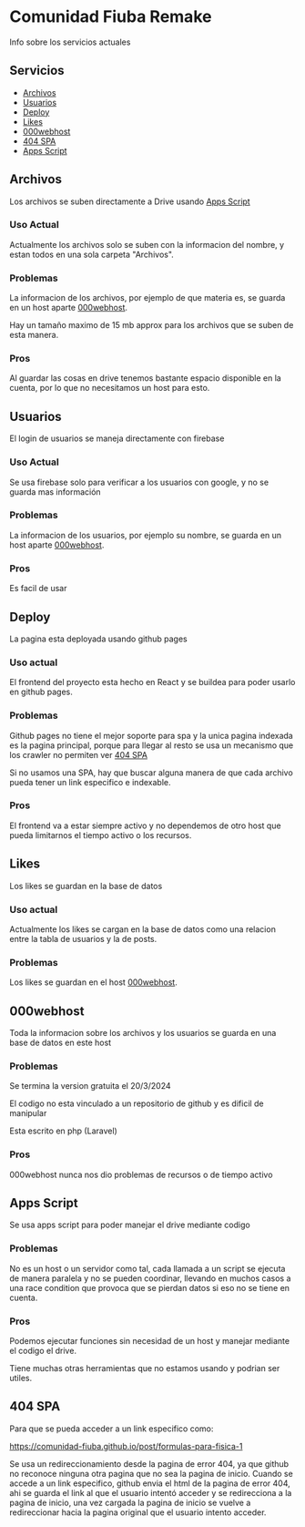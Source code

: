 
# Comunidad Fiuba Remake
Info sobre los servicios actuales

## Servicios

- [Archivos](#archivos)
- [Usuarios](#usuarios)
- [Deploy](#deploy)
- [Likes](#likes)
- [000webhost](#000webhost)
- [404 SPA](#404-spa)
- [Apps Script](#apps-script)

## Archivos
Los archivos se suben directamente a Drive usando [Apps Script](#apps-script)

### Uso Actual

Actualmente los archivos solo se suben con la informacion del nombre, y estan todos en una sola carpeta "Archivos".

### Problemas

La informacion de los archivos, por ejemplo de que materia es, se guarda en un host aparte [000webhost](#000webhost).

Hay un tamaño maximo de 15 mb approx para los archivos que se suben de esta manera.


### Pros

Al guardar las cosas en drive tenemos bastante espacio disponible en la cuenta, por lo que no necesitamos un host para esto. 


## Usuarios

El login de usuarios se maneja directamente con firebase

### Uso Actual

Se usa firebase solo para verificar a los usuarios con google, y no se guarda mas información

### Problemas

La informacion de los usuarios, por ejemplo su nombre, se guarda en un host aparte [000webhost](#000webhost).

### Pros

Es facil de usar
## Deploy
La pagina esta deployada usando github pages

### Uso actual

El frontend del proyecto esta hecho en React y se buildea para poder usarlo en github pages.


### Problemas

Github pages no tiene el mejor soporte para spa y la unica pagina indexada es la pagina principal, porque para llegar al resto se usa un mecanismo que los crawler no permiten ver [404 SPA](#404-spa)

Si no usamos una SPA, hay que buscar alguna manera de que cada archivo pueda tener un link especifico e indexable.


### Pros

El frontend va a estar siempre activo y no dependemos de otro host que pueda limitarnos el tiempo activo o los recursos.
## Likes

Los likes se guardan en la base de datos 


### Uso actual

Actualmente los likes se cargan en la base de datos como una relacion entre la tabla de usuarios y la de posts.


### Problemas

Los likes se guardan en el host [000webhost](#000webhost).

## 000webhost

Toda la informacion sobre los archivos y los usuarios se guarda en una base de datos en este host

### Problemas

Se termina la version gratuita el 20/3/2024

El codigo no esta vinculado a un repositorio de github y es dificil de manipular

Esta escrito en php (Laravel)


### Pros

000webhost nunca nos dio problemas de recursos o de tiempo activo
## Apps Script

Se usa apps script para poder manejar el drive mediante codigo

### Problemas

No es un host o un servidor como tal, cada llamada a un script se ejecuta de manera paralela y no se pueden coordinar, llevando en muchos casos a una race condition que provoca que se pierdan datos si eso no se tiene en cuenta.


### Pros

Podemos ejecutar funciones sin necesidad de un host y manejar mediante el codigo el drive.

Tiene muchas otras herramientas que no estamos usando y podrian ser utiles.

## 404 SPA

Para que se pueda acceder a un link especifico como:

https://comunidad-fiuba.github.io/post/formulas-para-fisica-1

Se usa un redireccionamiento desde la pagina de error 404, ya que github no reconoce ninguna otra pagina que no sea la pagina de inicio. Cuando se accede a un link especifico, github envia el html de la pagina de error 404, ahi se guarda el link al que el usuario intentó acceder y se redirecciona a la pagina de inicio, una vez cargada la pagina de inicio se vuelve a redireccionar hacia la pagina original que el usuario intento acceder.